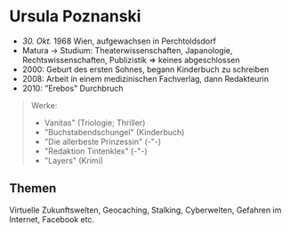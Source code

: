 # Ursula Poznanski

- *30. Okt.* 1968 Wien, aufgewachsen in Perchtoldsdorf
- Matura -> Studium: Theaterwissenschaften, Japanologie, Rechtswissenschaften, Publizistik => keines abgeschlossen
- 2000: Geburt des ersten Sohnes, begann Kinderbuch zu schreiben
- 2008: Arbeit in einem medizinischen Fachverlag, dann Redakteurin
- 2010: "Erebos" Durchbruch

> Werke:
>
> - Vanitas" (Triologie; Thriller)
> - "Buchstabendschungel" (Kinderbuch)
> - "Die allerbeste Prinzessin" (-"-)
> - "Redaktion Tintenklex" (-"-)
> - "Layers" (Krimi)

## Themen

Virtuelle Zukunftswelten, Geocaching, Stalking, Cyberwelten, Gefahren im Internet, Facebook etc.
